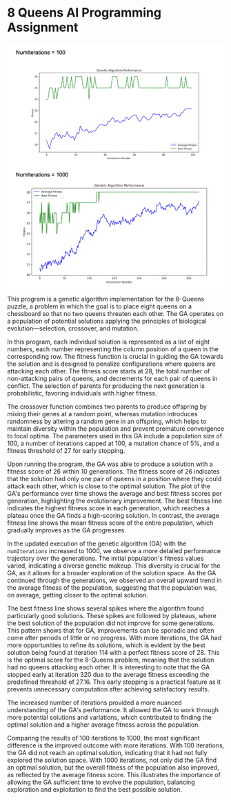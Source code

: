 # 8 Queens AI Programming Assignment 

![Genetic Algorithm Performance](/8-queens_results.png)

  This program is a genetic algorithm implementation for the 8-Queens puzzle, a problem in which the goal is to place eight queens on a chessboard so that no two queens threaten each other. The GA operates on a population of potential solutions applying the principles of biological evolution—selection, crossover, and mutation.
  
  In this program, each individual solution is represented as a list of eight numbers, each number representing the column position of a queen in the corresponding row. The fitness function is crucial in guiding the GA towards the solution and is designed to penalize configurations where queens are attacking each other. The fitness score starts at 28, the total number of non-attacking pairs of queens, and decrements for each pair of queens in conflict. The selection of parents for producing the next generation is probabilistic, favoring individuals with higher fitness.
  
  The crossover function combines two parents to produce offspring by mixing their genes at a random point, whereas mutation introduces randomness by altering a random gene in an offspring, which helps to maintain diversity within the population and prevent premature convergence to local optima. The parameters used in this GA include a population size of 100, a number of iterations capped at 100, a mutation chance of 5%, and a fitness threshold of 27 for early stopping.
  
  Upon running the program, the GA was able to produce a solution with a fitness score of 26 within 10 generations. The fitness score of 26 indicates that the solution had only one pair of queens in a position where they could attack each other, which is close to the optimal solution. The plot of the GA's performance over time shows the average and best fitness scores per generation, highlighting the evolutionary improvement. The best fitness line indicates the highest fitness score in each generation, which reaches a plateau once the GA finds a high-scoring solution. In contrast, the average fitness line shows the mean fitness score of the entire population, which gradually improves as the GA progresses.

  In the updated execution of the genetic algorithm (GA) with the `numIterations` increased to 1000, we observe a more detailed performance trajectory over the generations. 
  The initial population's fitness values varied, indicating a diverse genetic makeup. This diversity is crucial for the GA, as it allows for a broader exploration of the solution space. As the GA continued through the generations, we observed an overall upward trend in the average fitness of the population, suggesting that the population was, on average, getting closer to the optimal solution.
  
  The best fitness line shows several spikes where the algorithm found particularly good solutions. These spikes are followed by plateaus, where the best solution of the population did not improve for some generations. This pattern shows that for GA, improvements can be sporadic and often come after periods of little or no progress.
  With more iterations, the GA had more opportunities to refine its solutions, which is evident by the best solution being found at iteration 114 with a perfect fitness score of 28. This is the optimal score for the 8-Queens problem, meaning that the solution had no queens attacking each other. It is interesting to note that the GA stopped early at iteration 320 due to the average fitness exceeding the predefined threshold of 27.16. This early stopping is a practical feature as it prevents unnecessary computation after achieving satisfactory results.
  
  The increased number of iterations provided a more nuanced understanding of the GA's performance. It allowed the GA to work through more potential solutions and variations, which contributed to finding the optimal solution and a higher average fitness across the population.
  
  Comparing the results of 100 iterations to 1000, the most significant difference is the improved outcome with more iterations. With 100 iterations, the GA did not reach an optimal solution, indicating that it had not fully explored the solution space. With 1000 iterations, not only did the GA find an optimal solution, but the overall fitness of the population also improved, as reflected by the average fitness score. This illustrates the importance of allowing the GA sufficient time to evolve the population, balancing exploration and exploitation to find the best possible solution.
